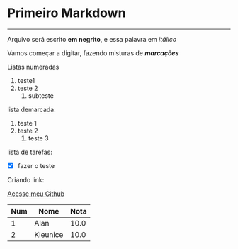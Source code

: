 # Primeiro Markdown
***
Arquivo será escrito **em negrito**, e essa palavra em *itálico*

Vamos começar a digitar, fazendo misturas de __*marcações*__

Listas numeradas

1. teste1
1. teste 2
   1. subteste

lista demarcada:

1. teste 1
2. teste 2
   1. teste 3

lista de tarefas:


- [x] fazer o teste

Criando link:

[Acesse meu Github](https://github.com/alan-assuncao)

Num | Nome | Nota
--- | --- | ---
1| Alan | 10.0
2| Kleunice | 10.0
